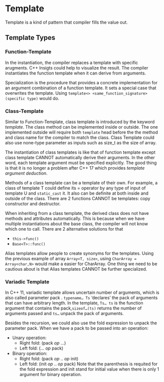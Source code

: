 # Template

Template is a kind of pattern that compiler fills the value out.

## Template Types

### Function-Template

In the instantiation, the compiler replaces a template with specific arugments. C++ Insigts could help to visualize the result. The compiler instantiates the function template when it can derive from arguments.

Specialization is the procedure that provides a concrete implementation for an argument combination of a function template. It sets a special case that overwrites the template. Using `template<> <same_function_signature>(specific type)` would do.

### Class-Template

Similar to Function-Template, class template is introduced by the keyword *template*. The class method can be implemented inside or outside. The one implemented outside will require both `template` head before the the method and class name for the compiler to match the class. Class Template could also use none-type parameter as inputs such as size_t as the size of array.

The instantiation of class templates is like that of function template except class template CANNOT automatically derive their arguments. In the other word, each template argument must be specified explicitly. The good thing is that it is no longer a problem after C++ 17 which provides *template argument deduction*. 

Methods of a class template can be a template of their own. For example, a class of template T could define its = operator by any type of input of template U and `static_cast` it. It also can be definite at both inside and outside of the class. There are 2 functions CANNOT be templates: copy constructor and destructor.

When inheriting from a class template, the derived class does not have methods and attributes automatically. This is because when we have multiple instantiations about the base class, the compiler will not know which one to call. There are 2 alternative solutions for that 
-	`this->func()`
-	`Base<T>::func()`

Alias templates allow people to create synonyms for the templates. Using the previous example of array `Array<T, size>`, using `CharArray = Array<char,N>` would make a easier for CharArray. One thing we need to be cautious about is that Alias templates CANNOT be further specialized. 

### Variadic Template

In C++ 11, variadic template allows uncertain number of arguments, which is also called parameter pack . `typename… Ts` ‘declares’ the pack of arguments that can have arbitrary length. In the template, `Ts… ts` is the function argument that contains the pack,`sizeof…(ts)` returns the number of arguments passed and `ts…` unpack the pack of arguments.

Besides the recursion, we could also use the fold expression to unpack the parameter pack.  When we have a pack to be passed into an operation:
-	Unary operation:
    - Right fold:  (pack *op* …)
    -	Left fold: (… *op* pack)
-	Binary operation:
    -	Right fold: (pack *op* .. *op* init)
    - Left fold: (init *op* .. *op* pack)
Note that the parenthesis is requited for the fold expression and init stand for initial value when there is only 1 argument for binary operation.

